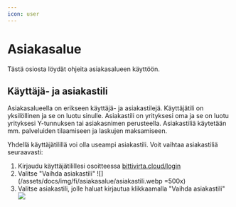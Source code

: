 ```yaml
---
icon: user
---
```


# Asiakasalue

Tästä osiosta löydät ohjeita asiakasalueen käyttöön.

## Käyttäjä- ja asiakastili

Asiakasalueella on erikseen käyttäjä- ja asiakastilejä. Käyttäjätili on yksilöllinen ja se on luotu sinulle. Asiakastili on yrityksesi oma ja se on luotu yrityksesi Y-tunnuksen tai asiakasnimen perusteella. Asiakastiliä käytetään mm. palveluiden tilaamiseen ja laskujen maksamiseen.

Yhdellä käyttäjätilillä voi olla useampi asiakastili. Voit vaihtaa asiakastiliä seuraavasti:

1. Kirjaudu käyttäjätilillesi osoitteessa [bittivirta.cloud/login](https://bittivirta.cloud/login)
2. Valitse "Vaihda asiakastili"
    ![](/assets/docs/img/fi/asiakasalue/asiakastili.webp =500x)
3. Valitse asiakastili, jolle haluat kirjautua klikkaamalla "Vaihda asiakastili"
    ![](/assets/docs/img/fi/asiakasalue/asiakastilit.webp)